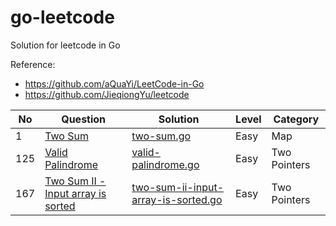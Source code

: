 # go-leetcode

Solution for leetcode in Go 

Reference:
* https://github.com/aQuaYi/LeetCode-in-Go
* https://github.com/JieqiongYu/leetcode

|No|Question|Solution|Level|Category|
|-|-|-|-|-|
|1|[Two Sum](https://leetcode.com/problems/two-sum/)|[two-sum.go](Maps/TwoSum/two-sum.go)|Easy|Map|
|125|[Valid Palindrome](https://leetcode.com/problems/valid-palindrome/)|[valid-palindrome.go](Two%20Pointers/valid-palindrome/valid-palindrome.go)|Easy|Two Pointers|
|167|[Two Sum II - Input array is sorted](https://leetcode.com/problems/two-sum-ii-input-array-is-sorted/)|[two-sum-ii-input-array-is-sorted.go](Two%20Pointers/two-sum-ii/two-sum-ii-input-array-is-sorted.go)|Easy|Two Pointers|
